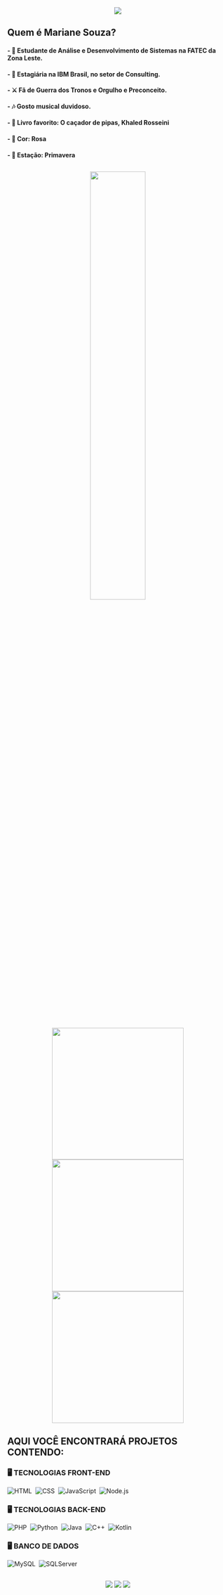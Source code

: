 <div align="center">
<img src="https://readme-typing-svg.herokuapp.com/?lines=Hello%20World!;Eu%20sou%20Mariane%20Souza;Eu%20tenho%2019%20anos;Eu%20estudo%20ADS%20na%20FATEC;Bem-vindo%20ao%20meu%20GitHub!&font=Pacifico&center=true&width=650&height=120&color=1fe0bf&vCenter=true&size=45%22">
</div>


## Quem é Mariane Souza?

#### - 📒 Estudante de Análise e Desenvolvimento de Sistemas na FATEC da Zona Leste.
#### - 💼 Estagiária na IBM Brasil, no setor de Consulting.
#### - ⚔️ Fã de Guerra dos Tronos e Orgulho e Preconceito.
#### - 🎶 Gosto musical duvidoso.
#### - 📖 Livro favorito: O caçador de pipas, Khaled Rosseini 
#### - 🦩 Cor: Rosa
#### - 🌸 Estação: Primavera

##
<div align="center">
    <img style="height: 50%; width: 50%;" src="https://images.pexels.com/photos/326055/pexels-photo-326055.jpeg?auto=compress&cs=tinysrgb&w=1260&h=750&dpr=2">


  <a href="#statistics" >
    <img height="300em" src="https://github-readme-stats.vercel.app/api?username=MarianeBS&show_icons=true&theme=dark&include_all_commits=true&count_private=true&icon_color=34b1eb&title_color=34EBC9&text_color=ffffff"/>
   </a>
   <br>
  <a href="#statistics">
  <img height="300em" src="https://github-readme-stats.vercel.app/api/top-langs/?username=MarianeBS&layout=compact&langs_count=7&theme=dark&title_color=34EBC9"/>
  <img height="300em" src="https://github-readme-stats.vercel.app/api/top-langs/?username=MarianeBS&theme=blue-green"/>
      
  </a>
</div>

## AQUI VOCÊ ENCONTRARÁ PROJETOS CONTENDO:

### 🖥️ TECNOLOGIAS FRONT-END
![HTML](https://img.shields.io/badge/-HTML-05122A?style=flat&logo=HTML5)&nbsp;
![CSS](https://img.shields.io/badge/-CSS-05122A?style=flat&logo=CSS3&logoColor=1572B6)&nbsp;
![JavaScript](https://img.shields.io/badge/-JavaScript-05122A?style=flat&logo=javascript)&nbsp;
![Node.js](https://img.shields.io/badge/-Node.js-05122A?style=flat&logo=node.js)&nbsp;


### 🖥️ TECNOLOGIAS BACK-END
![PHP](https://img.shields.io/badge/-PHP-05122A?style=flat&logo=php&logoSize=amd)&nbsp;
![Python](https://img.shields.io/badge/-Python-05122A?style=flat&logo=Python)&nbsp;
![Java](https://img.shields.io/badge/-Java-05122A?style=flat&logo=oracle)&nbsp;
![C++](https://img.shields.io/badge/-C++-05122A?style=flat&logo=cplusplus)&nbsp;
![Kotlin](https://img.shields.io/badge/-Kotlin-05122A?style=flat&logo=kotlin)&nbsp;


### 🖥️ BANCO DE DADOS
![MySQL](https://img.shields.io/badge/-MySQL-05122A?style=flat&logo=mysql)&nbsp;
![SQLServer](https://img.shields.io/badge/-SQLServer-05122A?style=flat&logo=microsoftsqlserver)&nbsp;


##
  
<div align="center"> 
  <a href="https://discordapp.com/users/Mah_Soul#6475" target="_blank"><img src="https://img.shields.io/badge/Discord-7289DA?style=for-the-badge&logo=discord&logoColor=white&link=https://discordapp.com/users/Mah_Soul#6475" target="_blank"></a> 
  <a href = "mailto:mariane.souza030405@gmail.com"><img src="https://img.shields.io/badge/-Gmail-%23333?style=for-the-badge&logo=gmail&logoColor=white" target="_blank"></a>
  <a href="https://www.linkedin.com/in/marianesouza05" target="_blank"><img src="https://img.shields.io/badge/-LinkedIn-%230077B5?style=for-the-badge&logo=linkedin&logoColor=white" target="_blank"></a> 
</div>

##


